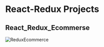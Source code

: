 # React-Redux Projects

## React_Redux_Ecommerse
![ReduxEcommerce](https://user-images.githubusercontent.com/78648366/217262697-1bca7d41-fc11-4cf0-b49a-76e66a6ce220.gif)
